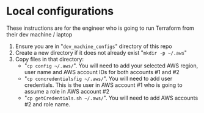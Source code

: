 # Local configurations

These instructions are for the engineer who is going to run Terraform from their dev machine / laptop

1. Ensure you are in "`dev_machine_configs`" directory of this repo
1. Create a new directory if it does not already exist "`mkdir -p ~/.aws`"
1. Copy files in that directory:
    - "`cp config ~/.aws/`". You will need to add your selected AWS region, user name and AWS account IDs for both accounts #1 and #2
    - "`cp concredentialsfig ~/.aws/`". You will need to add user credentials. This is the user in AWS account #1 who is going to assume a role in AWS account #2
    - "`cp getCredentials.sh ~/.aws/`". You will need to add AWS accounts #2 and role name.
